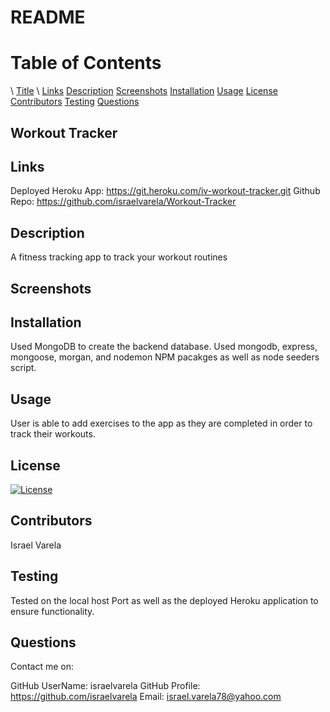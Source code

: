 # README

# Table of Contents
    
\ [Title](#Title)
\ [Links](#Links)
[Description](#Description)
[Screenshots](#Screenshots)
[Installation](#Installation)
[Usage](#Usage)
[License](#License)
[Contributors](#Contributors)
[Testing](#Testing)
[Questions](#Questions)

## Workout Tracker <a name="Title"></a>

## Links

Deployed Heroku App: https://git.heroku.com/iv-workout-tracker.git
Github Repo: https://github.com/israelvarela/Workout-Tracker

## Description 

A fitness tracking app to track your workout routines

## Screenshots

## Installation

  Used MongoDB to create the backend database. Used mongodb, express, mongoose, morgan, and nodemon NPM pacakges as well as node seeders script.

## Usage

  User is able to add exercises to the app as they are completed in order to track their workouts.

## License

  [![License](https://img.shields.io/badge/License-Apache%202.0-blue.svg)](https://opensource.org/licenses/Apache-2.0)

## Contributors

  Israel Varela

## Testing

  Tested on the local host Port as well as the deployed Heroku application to ensure functionality.

## Questions

  Contact me on: 

  GitHub UserName: israelvarela
  GitHub Profile: https://github.com/israelvarela
  Email: israel.varela78@yahoo.com
